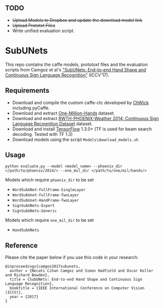 ## TODO
* ~~Upload Models to Dropbox and update the download model link~~
* ~~Upload Prototxt Files~~
* Write unified evaluation script.

# SubUNets
This repo contains the caffe models, prototoxt files and the evaluation scripts from Camgoz et al's ["SubUNets: End-to-end Hand Shape and Continuous Sign Language Recognition"](http://www.cihancamgoz.com/pub/camgoz2017iccv.pdf) (ICCV'17).

## Requirements
* Download and compile the custom caffe-ctc developed by [ChWick](https://github.com/ChWick/caffe/tree/ctc) including pyCaffe. 
* Download and extract [One-Million-Hands](https://www-i6.informatik.rwth-aachen.de/~koller/1miohands-data/) dataset.
* Download and extract [RWTH-PHOENIX-Weather 2014: Continuous Sign Language Recognition Dataset](https://www-i6.informatik.rwth-aachen.de/~koller/RWTH-PHOENIX/) dataset.
* Download and install [TensorFlow](https://www.tensorflow.org/) 1.3.0+ (TF is used for beam search decoding. Tested with TF 1.3) 
* Download models using the script `Models\download_models.sh`

## Usage
`python evaluate.py --model <model_name> --phoenix_dir </path/to/phoenix/2014/> --one_mil_dir </path/to/one/mil/hands/>`

Models which require `phoenix_dir` to be set
* `WordSubUNet-FullFrame-SingleLayer`
* `WordSubUnet-FullFrame-TwoLayer`
* `WordSubUnet-HandFrame-TwoLayer`
* `SignSubUNets-Expert`
* `SignSubUNets-Generic`

Models which require `one_mil_dir` to be set
* `HandSubUNets` 

## Reference
Please cite the paper below if you use this code in your research:

    @inproceedings{camgoz2017subunets,
      author = {Necati Cihan Camgoz and Simon Hadfield and Oscar Koller and Richard Bowden},
      title = {SubUNets: End-to-end Hand Shape and Continuous Sign Language Recognition},
      booktitle = {IEEE International Conference on Computer Vision (ICCV)},
      year = {2017}
    }
